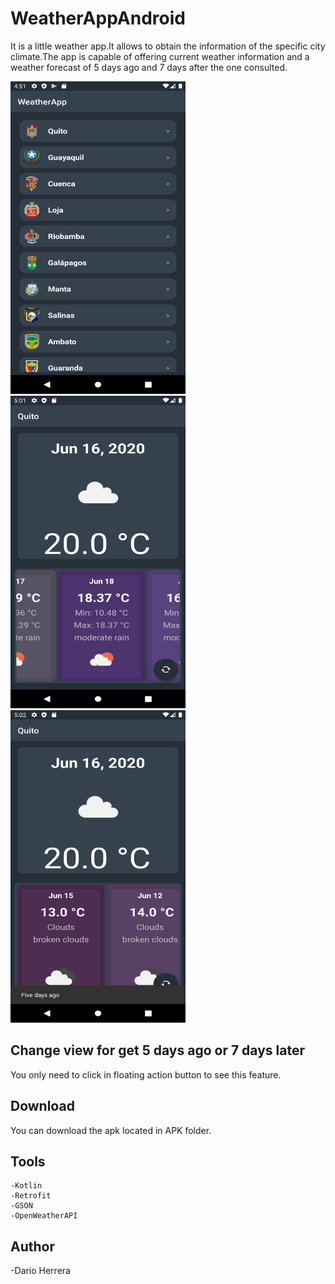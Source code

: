 # WeatherAppAndroid
It is a little weather app.It allows to obtain the information of the specific city climate.The app is capable of offering current weather information and a weather forecast of 5 days ago and 7 days after the one consulted.
<p float="left">
<img src="https://github.com/daros10/WeatherAppAndroid/blob/master/Screenshots/1.png" width="280" height="500">
<img src="https://github.com/daros10/WeatherAppAndroid/blob/master/Screenshots/2.png" width="280" height="500">
<img src="https://github.com/daros10/WeatherAppAndroid/blob/master/Screenshots/3.png" width="280" height="500">
</p>

## Change view for get 5 days ago or 7 days later
You only need to click in floating action button to see this feature.

## Download
You can download the apk located in APK folder.

## Tools
```
-Kotlin
-Retrofit
-GSON
-OpenWeatherAPI
```

## Author
-Dario Herrera
